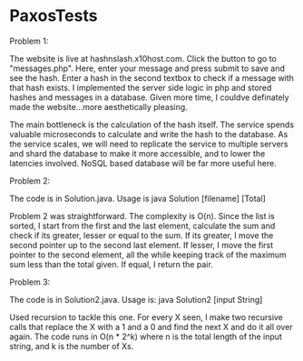 # PaxosTests

Problem 1:

The website is live at hashnslash.x10host.com. 
Click the button to go to "messages.php". Here, enter your message and press submit to save
and see the hash. Enter a hash in the second textbox to check if a message with that hash exists. I implemented the server side logic in
php and stored hashes and messages in a database. Given more time, I couldve definately made the website...more aesthetically pleasing.

The main bottleneck is the calculation of the hash itself. The service spends valuable microseconds to calculate and write the hash to
the database. As the service scales, we will need to replicate the service to multiple servers and shard the database to make it more 
accessible, and to lower the latencies involved. NoSQL based database will be far more useful here. 

Problem 2:

The code is in Solution.java. Usage is java Solution [filename] [Total]

Problem 2 was straightforward. The complexity is O(n). Since the list is sorted, I start from the first and the last element, calculate
the sum and check if its greater, lesser or equal to the sum. If its greater, I move the second pointer up to the second last element.
If lesser, I move the first pointer to the second element, all the while keeping track of the maximum sum less than the total given. 
If equal, I return the pair.

Problem 3:

The code is in Solution2.java. Usage is: java Solution2 [input String]

Used recursion to tackle this one. For every X seen, I make two recursive calls that replace the X with a 1 and a 0 and find the next X
and do it all over again. The code runs in O(n * 2^k) where n is the total length of the input string, and k is the number of Xs. 
